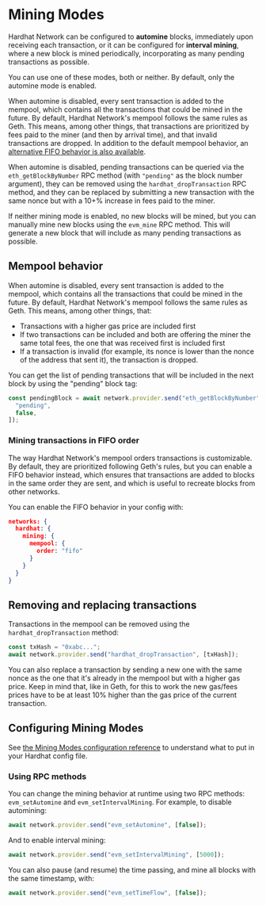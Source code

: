 # Mining Modes

Hardhat Network can be configured to **automine** blocks, immediately upon receiving each transaction, or it can be configured for **interval mining**, where a new block is mined periodically, incorporating as many pending transactions as possible.

You can use one of these modes, both or neither. By default, only the automine mode is enabled.

When automine is disabled, every sent transaction is added to the mempool, which contains all the transactions that could be mined in the future. By default, Hardhat Network's mempool follows the same rules as Geth. This means, among other things, that transactions are prioritized by fees paid to the miner (and then by arrival time), and that invalid transactions are dropped. In addition to the default mempool behavior, an [alternative FIFO behavior is also available](../reference/README.md#transaction-ordering).

When automine is disabled, pending transactions can be queried via the `eth_getBlockByNumber` RPC method (with `"pending"` as the block number argument), they can be removed using the `hardhat_dropTransaction` RPC method, and they can be replaced by submitting a new transaction with the same nonce but with a 10+% increase in fees paid to the miner.

If neither mining mode is enabled, no new blocks will be mined, but you can manually mine new blocks using the `evm_mine` RPC method. This will generate a new block that will include as many pending transactions as possible.

## Mempool behavior

When automine is disabled, every sent transaction is added to the mempool, which contains all the transactions that could be mined in the future. By default, Hardhat Network's mempool follows the same rules as Geth. This means, among other things, that:

- Transactions with a higher gas price are included first
- If two transactions can be included and both are offering the miner the same total fees, the one that was received first is included first
- If a transaction is invalid (for example, its nonce is lower than the nonce of the address that sent it), the transaction is dropped.

You can get the list of pending transactions that will be included in the next block by using the "pending" block tag:

```js
const pendingBlock = await network.provider.send("eth_getBlockByNumber", [
  "pending",
  false,
]);
```

### Mining transactions in FIFO order

The way Hardhat Network's mempool orders transactions is customizable. By default, they are prioritized following Geth's rules, but you can enable a FIFO behavior instead, which ensures that transactions are added to blocks in the same order they are sent, and which is useful to recreate blocks from other networks.

You can enable the FIFO behavior in your config with:

```json
networks: {
  hardhat: {
    mining: {
      mempool: {
        order: "fifo"
      }
    }
  }
}
```

## Removing and replacing transactions

Transactions in the mempool can be removed using the `hardhat_dropTransaction` method:

```js
const txHash = "0xabc...";
await network.provider.send("hardhat_dropTransaction", [txHash]);
```

You can also replace a transaction by sending a new one with the same nonce as the one that it's already in the mempool but with a higher gas price. Keep in mind that, like in Geth, for this to work the new gas/fees prices have to be at least 10% higher than the gas price of the current transaction.

## Configuring Mining Modes

See [the Mining Modes configuration reference](../reference/README.md#mining-modes) to understand what to put in your Hardhat config file.

### Using RPC methods

You can change the mining behavior at runtime using two RPC methods: `evm_setAutomine` and `evm_setIntervalMining`. For example, to disable automining:

```js
await network.provider.send("evm_setAutomine", [false]);
```

And to enable interval mining:

```js
await network.provider.send("evm_setIntervalMining", [5000]);
```

You can also pause (and resume) the time passing, and mine all blocks with the same timestamp, with:

```js
await network.provider.send("evm_setTimeFlow", [false]);
```